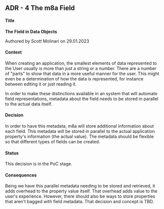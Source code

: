 ## ADR - 4 The m8a Field

#### Title

**The Field in Data Objects**

Authored by Scott Molinari on 29.01.2023

#### Context

When creating an application, the smallest elements of data represented to the User usually is more than just a string or a number. There are a number of "parts" to show that data in a more useful manner for the user. This might even be a determination of how the data is represented, for instance between editing it or just reading it.

In order to make these distinctions available in an system that will automate field representations, metadata about the field needs to be stored in parallel to the actual data itself.

#### Decision

In order to have this metadata, m8a will store additional information about each field. This metadata will be stored in parallel to the actual application property's information (the actual value). The metadata should be flexible so that different types of fields can be created.

#### Status

This decision is in the PoC stage.

#### Consequences

Being we have this parallel metadata needing to be stored and retrieved, it adds overhead to the property value itself. That overhead adds value to the user's experience. However, there should also be ways to store properties that aren't bagged with field metadata. That decision and concept is TBD.

